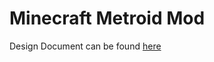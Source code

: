 # Minecraft Metroid Mod
Design Document can be found [here](https://docs.google.com/document/d/1TM1RFVRTTE6q199kza_T9atNj2mOZZ0gKxE4HpGk-NM)